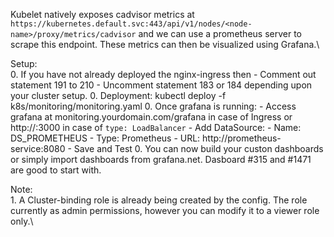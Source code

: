 Kubelet natively exposes cadvisor metrics at `https://kubernetes.default.svc:443/api/v1/nodes/<node-name>/proxy/metrics/cadvisor` and we can use a prometheus server to scrape this endpoint. These metrics can then be visualized using Grafana.\

Setup:\
	0. If you have not already deployed the nginx-ingress then
	   - Comment out statement 191 to 210
           - Uncomment statement 183 or 184 depending upon your cluster setup.
	0. Deployment: kubectl deploy -f k8s/monitoring/monitoring.yaml
	0. Once grafana is running:
	   - Access grafana at monitoring.yourdomain.com/grafana in case of Ingress or http://<LB-pub-ip>:3000 in case of `type: LoadBalancer`
	   - Add DataSource:
	     - Name: DS_PROMETHEUS
	     - Type: Prometheus
	     - URL: http://prometheus-service:8080 
	     - Save and Test
	0. You can now build your custon dashboards or simply import dashboards from grafana.net. Dasboard #315 and #1471 are good to start with.

Note:\
	1. A Cluster-binding role is already being created by the config. The role currently as admin permissions, however you can modify it to a viewer role only.\
